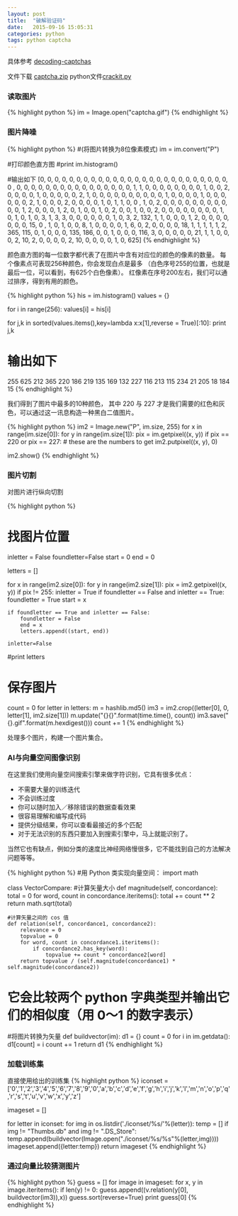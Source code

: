 ```yaml
---
layout: post
title:  "破解验证码"
date:   2015-09-16 15:05:31
categories: python
tags: python captcha
---
```



具体参考 [decoding-captchas]

文件下载 [captcha.zip] python文件[crackit.py]

### 读取图片
{% highlight python %}
im = Image.open("captcha.gif")
{% endhighlight %}

### 图片降噪
{% highlight python %}
#(将图片转换为8位像素模式)
im = im.convert("P")

#打印颜色直方图
#print im.histogram()

#输出如下
[0, 0, 0, 0, 0, 0, 0, 0, 0, 0, 0, 0, 0, 0, 0, 0, 0, 0, 0, 0, 0, 0, 0, 0, 0, 0, 0
, 0, 0, 0, 0, 0, 0, 0, 0, 0, 0, 0, 0, 0, 0, 0, 0, 1, 1, 0, 0, 0, 0, 0, 0, 0, 0,
1, 0, 0, 2, 0, 0, 0, 0, 1, 0, 0, 0, 0, 0, 2, 1, 0, 0, 0, 0, 0, 0, 0, 0, 0, 0, 1,
 0, 0, 0, 0, 1, 0, 0, 0, 0, 0, 0, 2, 1, 0, 0, 0, 2, 0, 0, 0, 0, 1, 0, 1, 1, 0, 0
, 1, 0, 2, 0, 0, 0, 0, 0, 0, 0, 0, 0, 0, 0, 1, 2, 0, 0, 0, 1, 2, 0, 1, 0, 0, 1,
0, 2, 0, 0, 1, 0, 0, 2, 0, 0, 0, 0, 0, 0, 0, 0, 1, 0, 1, 0, 1, 0, 3, 1, 3, 3, 0,
 0, 0, 0, 0, 0, 1, 0, 3, 2, 132, 1, 1, 0, 0, 0, 1, 2, 0, 0, 0, 0, 0, 0, 0, 15, 0
, 1, 0, 1, 0, 0, 8, 1, 0, 0, 0, 0, 1, 6, 0, 2, 0, 0, 0, 0, 18, 1, 1, 1, 1, 1, 2,
 365, 115, 0, 1, 0, 0, 0, 135, 186, 0, 0, 1, 0, 0, 0, 116, 3, 0, 0, 0, 0, 0, 21,
 1, 1, 0, 0, 0, 2, 10, 2, 0, 0, 0, 0, 2, 10, 0, 0, 0, 0, 1, 0, 625]
{% endhighlight %}

颜色直方图的每一位数字都代表了在图片中含有对应位的颜色的像素的数量。
每个像素点可表现256种颜色，你会发现白点是最多
（白色序号255的位置，也就是最后一位，可以看到，有625个白色像素）。
红像素在序号200左右，我们可以通过排序，得到有用的颜色。

{% highlight python %}
his = im.histogram()
values = {}

for i in range(256):
    values[i] = his[i]

for j,k in sorted(values.items(),key=lambda x:x[1],reverse = True)[:10]:
    print j,k

# 输出如下
255 625
212 365
220 186
219 135
169 132
227 116
213 115
234 21
205 18
184 15
{% endhighlight %}

我们得到了图片中最多的10种颜色，
其中 220 与 227 才是我们需要的红色和灰色，可以通过这一讯息构造一种黑白二值图片。

{% highlight python %}
im2 = Image.new("P", im.size, 255)
for x in range(im.size[0]):
    for y in range(im.size[1]):
        pix = im.getpixel((x, y))
        if pix == 220 or pix == 227: # these are the numbers to get
            im2.putpixel((x, y), 0)

im2.show()
{% endhighlight %}

### 图片切割

对图片进行纵向切割

{% highlight python %}
# 找图片位置
inletter = False
foundletter=False
start = 0
end = 0

letters = []

for x in range(im2.size[0]):
    for y in range(im2.size[1]):
        pix = im2.getpixel((x, y))
        if pix != 255:
            inletter = True
    if foundletter == False and inletter == True:
        foundletter = True
        start = x

    if foundletter == True and inletter == False:
        foundletter = False
        end = x
        letters.append((start, end))

    inletter=False
#print letters

# 保存图片
count = 0
for letter in letters:
    m = hashlib.md5()
    im3 = im2.crop((letter[0], 0, letter[1], im2.size[1]))
    m.update("{}{}".format(time.time(), count))
    im3.save("{}.gif".format(m.hexdigest()))
    count += 1
{% endhighlight %}

处理多个图片，构建一个图片集合。

### AI与向量空间图像识别

在这里我们使用向量空间搜索引擎来做字符识别，它具有很多优点：

+ 不需要大量的训练迭代
+ 不会训练过度
+ 你可以随时加入／移除错误的数据查看效果
+ 很容易理解和编写成代码
+ 提供分级结果，你可以查看最接近的多个匹配
+ 对于无法识别的东西只要加入到搜索引擎中，马上就能识别了。

当然它也有缺点，例如分类的速度比神经网络慢很多，它不能找到自己的方法解决问题等等。

{% highlight python %}
#用 Python 类实现向量空间：
import math

class VectorCompare:
    #计算矢量大小
    def magnitude(self, concordance):
        total = 0
        for word, count in concordance.iteritems():
            total += count ** 2
        return math.sqrt(total)

    #计算矢量之间的 cos 值
    def relation(self, concordance1, concordance2):
        relevance = 0
        topvalue = 0
        for word, count in concordance1.iteritems():
            if concordance2.has_key(word):
                topvalue += count * concordance2[word]
        return topvalue / (self.magnitude(concordance1) * self.magnitude(concordance2))

# 它会比较两个 python 字典类型并输出它们的相似度（用 0～1 的数字表示）

#将图片转换为矢量
def buildvector(im):
    d1 = {}
    count = 0
    for i in im.getdata():
      d1[count] = i
      count += 1
    return d1
{% endhighlight %}

### 加载训练集

直接使用给出的训练集
{% highlight python %}
iconset = ['0','1','2','3','4','5','6','7','8','9','0','a','b','c','d','e','f','g','h','i','j','k','l','m','n','o','p','q','r','s','t','u','v','w','x','y','z']

imageset = []

for letter in iconset:
  for img in os.listdir('./iconset/%s/'%(letter)):
    temp = []
    if img != "Thumbs.db" and img != ".DS_Store":
      temp.append(buildvector(Image.open("./iconset/%s/%s"%(letter,img))))
    imageset.append({letter:temp})
return imageset
{% endhighlight %}

### 通过向量比较猜测图片

{% highlight python %}
guess = []
for image in imageset:
    for x, y in image.iteritems():
        if len(y) != 0:
            guess.append((v.relation(y[0], buildvector(im3)),x))
guess.sort(reverse=True)
print guess[0]
{% endhighlight %}


[crackit.py]: /files/crackit.py
[captcha.zip]: /files/python_captcha.zip
[decoding-captchas]: http://www.boyter.org/decoding-captchas/


